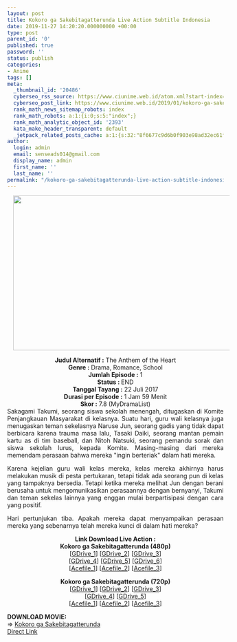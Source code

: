 ```yaml
---
layout: post
title: Kokoro ga Sakebitagatterunda Live Action Subtitle Indonesia
date: 2019-11-27 14:20:20.000000000 +00:00
type: post
parent_id: '0'
published: true
password: ''
status: publish
categories:
- Anime
tags: []
meta:
  _thumbnail_id: '20486'
  cyberseo_rss_source: https://www.ciunime.web.id/atom.xml?start-index=1501&max-results=150
  cyberseo_post_link: https://www.ciunime.web.id/2019/01/kokoro-ga-sakebitagatterunda-live.html
  rank_math_news_sitemap_robots: index
  rank_math_robots: a:1:{i:0;s:5:"index";}
  rank_math_analytic_object_id: '2393'
  kata_make_header_transparent: default
  _jetpack_related_posts_cache: a:1:{s:32:"8f6677c9d6b0f903e98ad32ec61f8deb";a:2:{s:7:"expires";i:1652068218;s:7:"payload";a:0:{}}}
author:
  login: admin
  email: senseads014@gmail.com
  display_name: admin
  first_name: ''
  last_name: ''
permalink: "/kokoro-ga-sakebitagatterunda-live-action-subtitle-indonesia/"
---
```

<div class="separator" style="clear: both; text-align: center;"><a href="https://3.bp.blogspot.com/-Emw9VULe1Yg/XFL9DcWEtUI/AAAAAAAAJP0/bK92fkHq8VI0PkaX6CjpfwwSVBgJQ7sbgCLcBGAs/s1600/Kokoro%2Bga%2BSakebitagatterunda.jpg" imageanchor="1" style="margin-left: 1em; margin-right: 1em;"><img border="0" data-original-height="720" data-original-width="1280" height="360" src="{{ site.baseurl }}/assets/2019/11/Kokoro%2Bga%2BSakebitagatterunda.jpg" width="640" /></a></div>
<p>
<div style="text-align: center;"><b>Judul</b><b><b> Alternatif</b> :</b> <span itemprop="name">The Anthem of the Heart</span></div>
<div style="text-align: center;"><b><b>Genre :</b></b> Drama, Romance, School</div>
<div style="text-align: center;"><b>Jumlah Episode :</b> 1<br /><b>Status :&nbsp;</b>END<br /><b>Tanggal Tayang :</b> 22 Juli 2017<br /><b>Durasi per Episode :</b> 1 Jam 59 Menit</div>
<div style="text-align: center;"><b>Skor :</b> 7.8 (MyDramaList)</div>
<div style="text-align: center;"></div>
<div style="text-align: justify;">Sakagami Takumi, seorang siswa sekolah menengah, ditugaskan di Komite Penjangkauan Masyarakat di kelasnya. Suatu hari, guru wali kelasnya juga menugaskan teman sekelasnya Naruse Jun, seorang gadis yang tidak dapat berbicara karena trauma masa lalu, Tasaki Daiki, seorang mantan pemain kartu as di tim baseball, dan Nitoh Natsuki, seorang pemandu sorak dan siswa sekolah lurus, kepada Komite. Masing-masing dari mereka memendam perasaan bahwa mereka "ingin berteriak" dalam hati mereka.</p>
<p>Karena kejelian guru wali kelas mereka, kelas mereka akhirnya harus melakukan musik di pesta pertukaran, tetapi tidak ada seorang pun di kelas yang tampaknya bersedia. Tetapi ketika mereka melihat Jun dengan berani berusaha untuk mengomunikasikan perasaannya dengan bernyanyi, Takumi dan teman sekelas lainnya yang enggan mulai berpartisipasi dengan cara yang positif.</p>
<p>Hari pertunjukan tiba. Apakah mereka dapat menyampaikan perasaan mereka yang sebenarnya telah mereka kunci di dalam hati mereka?</p></div>
<div style="text-align: justify;"></div>
<div style="text-align: justify;"></div>
<div style="text-align: center;"><b>Link Download Live Action :</b></div>
<div style="text-align: center;">
<div style="text-align: center;">
<div style="text-align: center;"><b>Kokoro ga Sakebitagatterunda (480p)</b></div>
</div>
</div>
<div style="text-align: center;">[<a href="https://drive.google.com/uc?export=download&amp;id=105iP3bwmouU_4Wb6ZzuQkNLpqIcb7Kxy" target="_blank" rel="noopener">GDrive_1</a>] [<a href="https://drive.google.com/uc?export=download&amp;id=14MpSbQkr3-GMacV54rX8-UZ5J91CYUYy" target="_blank" rel="noopener">GDrive_2</a>] [<a href="https://drive.google.com/uc?id=1Vk_M5hTefF5VMOXsXm49OFS7L9QHTCML" target="_blank" rel="noopener">GDrive_3</a>]<br />[<a href="https://drive.google.com/uc?id=18osOPLrsdOCKYOrEIWiky1mBCG9tWFbu" target="_blank" rel="noopener">GDrive_4</a>] [<a href="https://drive.google.com/uc?id=1iXMxr2CnRp0V9q_1pHmtQ0doiWANiVEO" target="_blank" rel="noopener">GDrive_5</a>] [<a href="https://drive.google.com/uc?export=download&amp;id=1cUwBpFT4nXKQflqO_zWXQljUQmnHFfvf" target="_blank" rel="noopener">GDrive_6</a>]</div>
<div style="text-align: center;">[<a href="https://acefile.co/f/9996656/kusonime-sakebitagatterunda-la-480p-rar" target="_blank" rel="noopener">Acefile_1</a>] [<a href="https://acefile.co/f/10160812/ryuukoi-kokoro-ga-sakebitagatterunda-live-action-2017-dvdrip480p-zip" target="_blank" rel="noopener">Acefile_2</a>] [<a href="https://acefile.co/f/10388252/batchindo_sakebitagatterunda-la-480p-rar" target="_blank" rel="noopener">Acefile_3</a>]</p>
<p><b>Kokoro ga Sakebitagatterunda (720p)</b><br />[<a href="https://drive.google.com/uc?id=13VOwNPxjtoNFhZU6rRzOt_MI6v6N-Afl" target="_blank" rel="noopener">GDrive_1</a>] [<a href="https://drive.google.com/uc?export=download&amp;id=1HXPVAZBaXvYtZmwRKztP2SteVCNK89bS" target="_blank" rel="noopener">GDrive_2</a>] [<a href="https://drive.google.com/uc?export=download&amp;id=1ci8jf6i-AFBEbe-AZHuDubLfOtkVKFsK" target="_blank" rel="noopener">GDrive_3</a>]<br />[<a href="https://drive.google.com/uc?id=1AGZ-TTjB9KduZl0UyG6ybBOlhA-beW9I" target="_blank" rel="noopener">GDrive_4</a>] [<a href="https://drive.google.com/uc?id=17xKEVA2ylWOt47wrHZHePJLtclXUND1j" target="_blank" rel="noopener">GDrive_5</a>]<br />[<a href="https://acefile.co/f/9996659/kusonime-sakebitagatterunda-la-720p-rar" target="_blank" rel="noopener">Acefile_1</a>] [<a href="https://acefile.co/f/10160814/ryuukoi-kokoro-ga-sakebitagatterunda-live-action-2017-dvdrip-mkv-zip" target="_blank" rel="noopener">Acefile_2</a>] [<a href="https://acefile.co/f/10388266/batchindo_sakebitagatterunda-la-720p-rar" target="_blank" rel="noopener">Acefile_3</a>]
<div style="text-align: left;"></div>
<div style="text-align: left;"></div>
<div style="text-align: left;"><b>DOWNLOAD MOVIE:</b></div>
<div style="text-align: left;"></div>
<div style="text-align: left;">=&gt;&nbsp;<a href="https://www.ciunime.web.id/2019/01/kokoro-ga-sakebitagatterunda-movie.html" target="_blank" rel="noopener">Kokoro ga Sakebitagatterunda</a></div>
<div style="text-align: left;"></div>
</div>
<link rel="stylesheet" href="https://cdnjs.cloudflare.com/ajax/libs/font-awesome/4.7.0/css/font-awesome.min.css" />
<div class="divbtn"> <a href="https://handymansurrender.com/fihup8buzv?key=94550f7ce39444073321dde3b8782f97" class="btn"><i class="fa fa-download"></i> Direct Link</a> </div>
